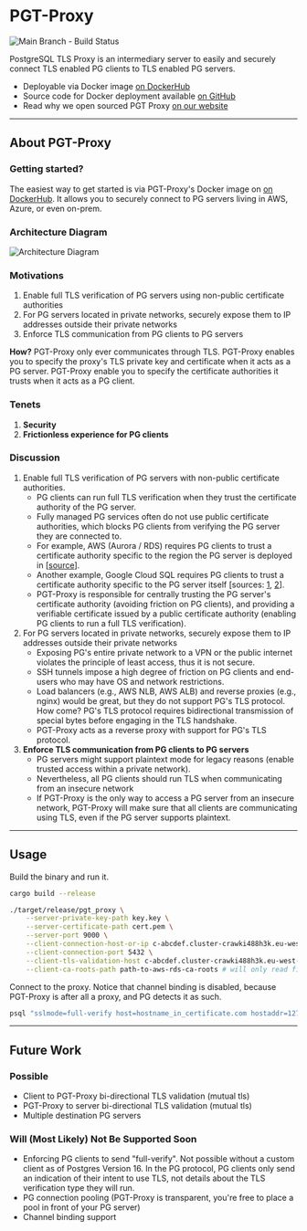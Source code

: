 # PGT-Proxy

![Main Branch - Build Status](https://github.com/ambarltd/pgt-proxy/actions/workflows/test.yaml/badge.svg?branch=main)

PostgreSQL TLS Proxy is an intermediary server to easily and securely connect TLS enabled PG clients to 
TLS enabled PG servers. 

- Deployable via Docker image [on DockerHub](https://hub.docker.com/r/ambarltd/pgt-proxy)
- Source code for Docker deployment available [on GitHub](https://github.com/ambarltd/pgt-proxy-docker)
- Read why we open sourced PGT Proxy [on our website](https://ambar.cloud/blog/connect-to-postgresql-securely-with-pgt-proxy)

---

## About PGT-Proxy

### Getting started?
The easiest way to get started is via PGT-Proxy's Docker image on [on DockerHub](https://hub.docker.com/r/ambarltd/pgt-proxy). 
It allows you to securely connect to PG servers living in AWS, Azure, or even on-prem.

### Architecture Diagram

![Architecture Diagram](PGT-Proxy-Diagram.png)

### Motivations

1. Enable full TLS verification of PG servers using non-public certificate authorities
2. For PG servers located in private networks, securely expose them to IP addresses outside their private networks
3. Enforce TLS communication from PG clients to PG servers

**How?** PGT-Proxy only ever communicates through TLS. PGT-Proxy enables you to specify the proxy's TLS private key and 
certificate when it acts as a PG server. PGT-Proxy enable you to specify the certificate authorities it trusts
when it acts as a PG client.

### Tenets

1. **Security**
2. **Frictionless experience for PG clients**

### Discussion

1. Enable full TLS verification of PG servers with non-public certificate authorities.
    - PG clients can run full TLS verification when they trust the certificate authority of the PG server.
    - Fully managed PG services often do not use public certificate authorities, which blocks PG clients from 
verifying the PG server they are connected to.
    - For example, AWS (Aurora / RDS) requires PG clients to trust a certificate authority specific to the region the
  PG server is deployed in [[source](https://docs.aws.amazon.com/AmazonRDS/latest/UserGuide/UsingWithRDS.SSL.html)].
    - Another example, Google Cloud SQL requires PG clients to trust a certificate authority specific to the PG
  server itself [sources: [1](https://cloud.google.com/sql/docs/mysql/configure-ssl-instance#server-certs),
  [2](https://github.com/brianc/node-postgres-docs/issues/79)].
    - PGT-Proxy is responsible for centrally trusting the PG server's certificate authority (avoiding friction on 
PG clients), and providing a verifiable certificate issued by a public certificate authority (enabling PG clients
to run a full TLS verification).
2. For PG servers located in private networks, securely expose them to IP addresses outside their private networks
    - Exposing PG's entire private network to a VPN or the public internet violates the principle of least access, thus
it is not secure.
    - SSH tunnels impose a high degree of friction on PG clients and end-users who may have OS and network
restrictions.
    - Load balancers (e.g., AWS NLB, AWS ALB) and reverse proxies (e.g., nginx) would be great, but they 
do not support PG's TLS protocol. How come? PG's TLS protocol requires bidirectional transmission of special 
bytes before engaging in the TLS handshake.
    - PGT-Proxy acts as a reverse proxy with support for PG's TLS protocol.
3. **Enforce TLS communication from PG clients to PG servers**
    - PG servers might support plaintext mode for legacy reasons (enable trusted access within a private network).
    - Nevertheless, all PG clients should run TLS when communicating from an insecure network
    - If PGT-Proxy is the only way to access a PG server from an insecure network, PGT-Proxy will make sure
that all clients are communicating using TLS, even if the PG server supports plaintext.

---

## Usage

Build the binary and run it.

```bash
cargo build --release

./target/release/pgt_proxy \
    --server-private-key-path key.key \
    --server-certificate-path cert.pem \
    --server-port 9000 \
    --client-connection-host-or-ip c-abcdef.cluster-crawki488h3k.eu-west-1.rds.amazonaws.com \
    --client-connection-port 5432 \
    --client-tls-validation-host c-abcdef.cluster-crawki488h3k.eu-west-1.rds.amazonaws.com \
    --client-ca-roots-path path-to-aws-rds-ca-roots # will only read files ending in .pem
```

Connect to the proxy. Notice that channel binding is disabled, because PGT-Proxy is after all a proxy, and PG
detects it as such.

```bash
psql "sslmode=full-verify host=hostname_in_certificate.com hostaddr=127.0.0.1 port=9000 user=admin password=XXX dbname=postgres channel_binding=disable"
```

---

## Future Work

### Possible

- Client to PGT-Proxy bi-directional TLS validation (mutual tls)
- PGT-Proxy to server bi-directional TLS validation (mutual tls)
- Multiple destination PG servers

### Will (Most Likely) Not Be Supported Soon

- Enforcing PG clients to send "full-verify". Not possible without a custom client as of Postgres Version 16. In the PG  protocol,
PG clients only send an indication of their intent to use TLS, not details about the TLS verification type they will run.
- PG connection pooling (PGT-Proxy is transparent, you're free to place a pool in front of your PG server)
- Channel binding support
